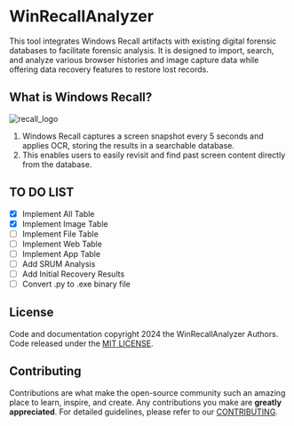 # WinRecallAnalyzer

This tool integrates Windows Recall artifacts with existing digital forensic databases to facilitate forensic analysis. It is designed to import, search, and analyze various browser histories and image capture data while offering data recovery features to restore lost records.

## What is Windows Recall?

![recall_logo](https://github.com/user-attachments/assets/0a8243b3-955f-4267-9e8a-de231e305677)
1. Windows Recall captures a screen snapshot every 5 seconds and applies OCR, storing the results in a searchable database.
2. This enables users to easily revisit and find past screen content directly from the database.

## TO DO LIST

- [X] Implement All Table
- [X] Implement Image Table
- [ ] Implement File Table  
- [ ] Implement Web Table
- [ ] Implement App Table  
- [ ] Add SRUM Analysis  
- [ ] Add Initial Recovery Results
- [ ] Convert .py to .exe binary file

## License

Code and documentation copyright 2024 the WinRecallAnalyzer Authors. Code released under the [MIT LICENSE](https://github.com/Perk31e/WinRecallAnalyzer/blob/main/LICENSE).

## Contributing

Contributions are what make the open-source community such an amazing place to learn, inspire, and create. Any contributions you make are **greatly appreciated**. For detailed guidelines, please refer to our [CONTRIBUTING](https://github.com/Perk31e/WinRecallAnalyzer/blob/main/CONTRIBUTING.md).
